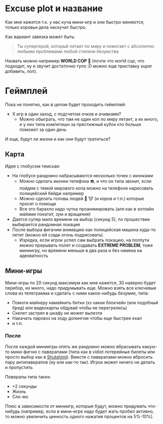 # Excuse plot и название
Как мне кажется т.к. у нас куча мини-игр и они быстро меняются, только коровьи дела наскучат быстро. 

Как вариант завязка может быть:

>Ты супергерой, который летает по миру и помогает с абсолютно любыми проблемами любой степени безумства

Назвать можно например **WORLD COP** 🚨 (почти что world cup, что подходит, ну и звучит достаточно тупо :D можно еще приставку super добавить, лол). 

# Геймплей
Пока не понятно, как в целом будет проходить геймплей:
  * X игр в один заход, с подсчетом очков и ачивками? 
    * Можно обыграть, что там не один коп по миру летает, а их много, и у них типа компетишн за престижный кубок кто больше поможет за один день

И еще, будут ли жизни и как они будут тратиться?
## Карта
Идея с глобусом темская:

* На глобусе рандомно набрасываются несколько точек с иконками
  * Можно сделать иконки телефона ☎️, и что он типа звонит, если пойдем с темой мирового копа можно на телефоне нарисовать полицейский бейдж например
  * Можно сделать головы людей 👨 🐮 (и коров и т.п.) которые просят о помощи
  * Все это барахло надо чутка проанимировать (аля как в хотлайн майами покатит, зум и вращение)
* Дается супер мало времени на выбор (секунд 5), по прошествии выбирается рандомная локация
* После выбора фигачим анимацию как полицейская машина куда-то летит (можно ей сзади огонь подрисовать)
  * Изредка, если игрок успел сам выбрать локацию, на полпути можно прерывать полет и создавать **EXTREME PROBLEM**, тоже миниигру, но времени меньше в два раза и без намека на адекватность
 
## Мини-игры
Мини-игры по 20 секунд максимум как мне кажется, 30 наверно будет перебор, их много, надо придумывать еще. Можно взять все ключевые слова из телеграмма и сделать с ними какое-нибудь безумие, типа:
  * Помоги майнеру намайнить битки (хз хакни блокчейн (или подобный бред) или видеокарты обдувай чтобы не перегрелись)
  * Скелет застрял в шкафу не может вылезти 
  * Накачать паровоз на ходу допингом чтобы еще быстрее ехал
  * и т.п.

### После
После каждой миниигры опять же рандомно можно вбрасывать какую-то мини-фигню с паверапами (типа как в vidiot лотерейные билеты или просто выбор как в [Shutshimi](http://store.steampowered.com/app/332530/Shutshimi/)). Вместе с паверапами можно вбросить пару антипаверапов (ну или как-то так). Игрок может ничего не делать и пропустить

Поверапы типа таких:
  * +2 секунды 
  * Жизнь
  * Сло-мо

Плюс в зависимости от миниигр, которые будут, можно придумать что-нибудь (например, если в мини-игре надо будет жать пробел активно, то можно увеличить ценность одного нажатия процентов на 5%-10%).